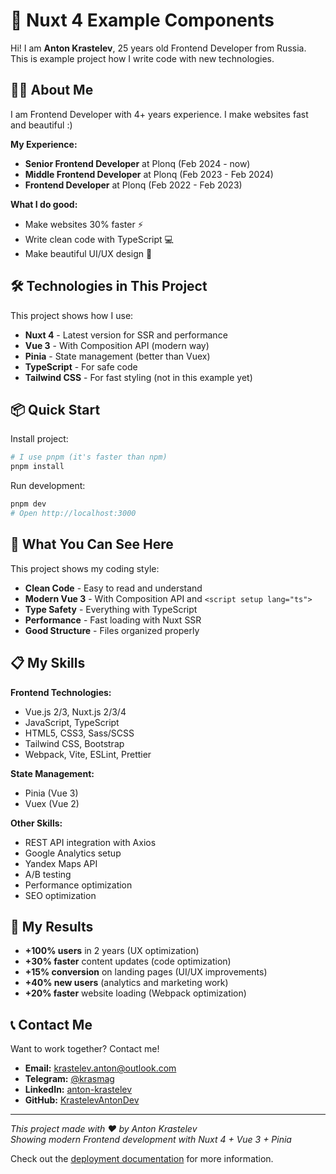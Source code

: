 # 🚀 Nuxt 4 Example Components

Hi! I am **Anton Krastelev**, 25 years old Frontend Developer from Russia. This is example project how I write code with new technologies.

## 👨‍💻 About Me

I am Frontend Developer with 4+ years experience. I make websites fast and beautiful :)

**My Experience:**
- **Senior Frontend Developer** at Plonq (Feb 2024 - now)
- **Middle Frontend Developer** at Plonq (Feb 2023 - Feb 2024) 
- **Frontend Developer** at Plonq (Feb 2022 - Feb 2023)

**What I do good:**
- Make websites 30% faster ⚡
- Write clean code with TypeScript 💻
- Make beautiful UI/UX design 🎨

## 🛠 Technologies in This Project

This project shows how I use:

- **Nuxt 4** - Latest version for SSR and performance
- **Vue 3** - With Composition API (modern way)
- **Pinia** - State management (better than Vuex)
- **TypeScript** - For safe code
- **Tailwind CSS** - For fast styling (not in this example yet)

## 📦 Quick Start

Install project:

```bash
# I use pnpm (it's faster than npm)
pnpm install
```

Run development:

```bash
pnpm dev
# Open http://localhost:3000
```

## 🎯 What You Can See Here

This project shows my coding style:

- **Clean Code** - Easy to read and understand
- **Modern Vue 3** - With Composition API and `<script setup lang="ts">`  
- **Type Safety** - Everything with TypeScript
- **Performance** - Fast loading with Nuxt SSR
- **Good Structure** - Files organized properly

## 📋 My Skills

**Frontend Technologies:**
- Vue.js 2/3, Nuxt.js 2/3/4
- JavaScript, TypeScript  
- HTML5, CSS3, Sass/SCSS
- Tailwind CSS, Bootstrap
- Webpack, Vite, ESLint, Prettier

**State Management:**
- Pinia (Vue 3)
- Vuex (Vue 2)

**Other Skills:**
- REST API integration with Axios
- Google Analytics setup
- Yandex Maps API
- A/B testing
- Performance optimization
- SEO optimization

## 🌟 My Results

- **+100% users** in 2 years (UX optimization)
- **+30% faster** content updates (code optimization) 
- **+15% conversion** on landing pages (UI/UX improvements)
- **+40% new users** (analytics and marketing work)
- **+20% faster** website loading (Webpack optimization)

## 📞 Contact Me

Want to work together? Contact me!

- **Email:** [krastelev.anton@outlook.com](mailto:krastelev.anton@outlook.com)
- **Telegram:** [@krasmag](https://t.me/krasmag)
- **LinkedIn:** [anton-krastelev](https://www.linkedin.com/in/anton-krastelev-41196b390/)
- **GitHub:** [KrastelevAntonDev](https://github.com/KrastelevAntonDev)

---

*This project made with ❤️ by Anton Krastelev*  
*Showing modern Frontend development with Nuxt 4 + Vue 3 + Pinia*

Check out the [deployment documentation](https://nuxt.com/docs/getting-started/deployment) for more information.
